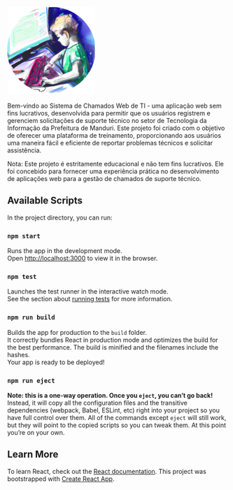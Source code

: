 <img src="src/Images/logo-p.png" alt="logo" width="200" />

Bem-vindo ao Sistema de Chamados Web de TI - uma aplicação web sem fins lucrativos, desenvolvida para permitir que os usuários registrem e gerenciem solicitações de suporte técnico no setor de Tecnologia da Informação da Prefeitura de Manduri. Este projeto foi criado com o objetivo de oferecer uma plataforma de treinamento, proporcionando aos usuários uma maneira fácil e eficiente de reportar problemas técnicos e solicitar assistência.

Nota:
Este projeto é estritamente educacional e não tem fins lucrativos. Ele foi concebido para fornecer uma experiência prática no desenvolvimento de aplicações web para a gestão de chamados de suporte técnico.

## Available Scripts
In the project directory, you can run:

### `npm start`

Runs the app in the development mode.<br />
Open [http://localhost:3000](http://localhost:3000) to view it in the browser.

### `npm test`

Launches the test runner in the interactive watch mode.<br />
See the section about [running tests](https://facebook.github.io/create-react-app/docs/running-tests) for more information.

### `npm run build`

Builds the app for production to the `build` folder.<br />
It correctly bundles React in production mode and optimizes the build for the best performance.
The build is minified and the filenames include the hashes.<br />
Your app is ready to be deployed!

### `npm run eject`
**Note: this is a one-way operation. Once you `eject`, you can’t go back!**
Instead, it will copy all the configuration files and the transitive dependencies (webpack, Babel, ESLint, etc) right into your project so you have full control over them. All of the commands except `eject` will still work, but they will point to the copied scripts so you can tweak them. At this point you’re on your own.

## Learn More
To learn React, check out the [React documentation](https://reactjs.org/).
This project was bootstrapped with [Create React App](https://github.com/facebook/create-react-app).
